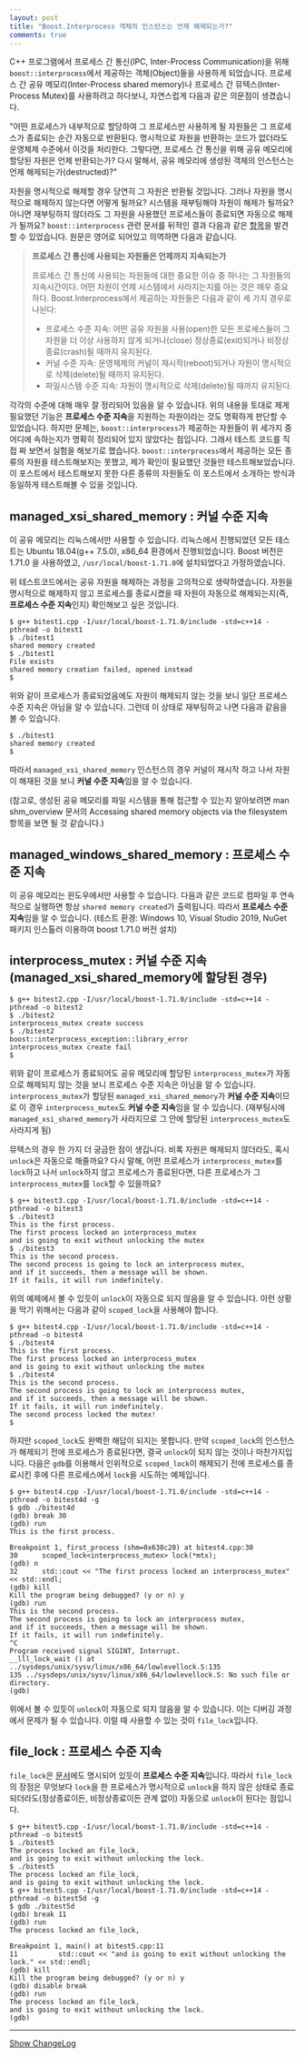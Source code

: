 ```yaml
---
layout: post
title: "Boost.Interprocess 객체의 인스턴스는 언제 해제되는가?"
comments: true
---
```


C++ 프로그램에서 프로세스 간 통신(IPC, Inter-Process Communication)을 위해 `boost::interprocess`에서 제공하는 객체(Object)들을 사용하게 되었습니다. 프로세스 간 공유 메모리(Inter-Process shared memory)나 프로세스 간 뮤텍스(Inter-Process Mutex)를 사용하려고 하다보니, 자연스럽게 다음과 같은 의문점이 생겼습니다.

"어떤 프로세스가 내부적으로 할당하여 그 프로세스만 사용하게 될 자원들은 그 프로세스가 종료되는 순간 자동으로 반환된다. 명시적으로 자원을 반환하는 코드가 없더라도 운영체제 수준에서 이것을 처리한다. 그렇다면, 프로세스 간 통신을 위해 공유 메모리에 할당된 자원은 언제 반환되는가? 다시 말해서, 공유 메모리에 생성된 객체의 인스턴스는 언제 해제되는가(destructed)?"

자원을 명시적으로 해제할 경우 당연히 그 자원은 반환될 것입니다. 그러나 자원을 명시적으로 해제하지 않는다면 어떻게 될까요? 시스템을 재부팅해야 자원이 해제가 될까요? 아니면 재부팅하지 않더라도 그 자원을 사용했던 프로세스들이 종료되면 자동으로 해제가 될까요? `boost::interprocess` 관련 문서를 뒤적인 결과 다음과 같은 [항목](https://www.boost.org/doc/libs/1_71_0/doc/html/interprocess/some_basic_explanations.html#interprocess.some_basic_explanations.persistence)을 발견할 수 있었습니다. 원문은 영어로 되어있고 의역하면 다음과 같습니다.

> **프로세스 간 통신에 사용되는 자원들은 언제까지 지속되는가**
>
> 프로세스 간 통신에 사용되는 자원들에 대한 중요한 이슈 중 하나는 그 자원들의 지속시간이다. 어떤 자원이 언제 시스템에서 사라지는지를 아는 것은 매우 중요하다. Boost.Interprocess에서 제공하는 자원들은 다음과 같이 세 가지 경우로 나뉜다:
> * 프로세스 수준 지속: 어떤 공유 자원을 사용(open)한 모든 프로세스들이 그 자원을 더 이상 사용하지 않게 되거나(close) 정상종료(exit)되거나 비정상종료(crash)될 때까지 유지된다.
> * 커널 수준 지속: 운영체제의 커널이 재시작(reboot)되거나 자원이 명시적으로 삭제(delete)될 때까지 유지된다.
> * 파일시스템 수준 지속: 자원이 명시적으로 삭제(delete)될 때까지 유지된다.

각각의 수준에 대해 매우 잘 정리되어 있음을 알 수 있습니다. 위의 내용을 토대로 제게 필요했던 기능은 **프로세스 수준 지속**을 지원하는 자원이라는 것도 명확하게 판단할 수 있었습니다. 하지만 문제는, `boost::interprocess`가 제공하는 자원들이 위 세가지 중 어디에 속하는지가 명확히 정리되어 있지 않았다는 점입니다. 그래서 테스트 코드를 직접 짜 보면서 실험을 해보기로 했습니다. `boost::interprocess`에서 제공하는 모든 종류의 자원을 테스트해보지는 못했고, 제가 확인이 필요했던 것들만 테스트해보았습니다. 이 포스트에서 테스트해보지 못한 다른 종류의 자원들도 이 포스트에서 소개하는 방식과 동일하게 테스트해볼 수 있을 것입니다.

## managed_xsi_shared_memory : 커널 수준 지속

이 공유 메모리는 리눅스에서만 사용할 수 있습니다. 리눅스에서 진행되었던 모든 테스트는 Ubuntu 18.04(g++ 7.5.0), x86_64 환경에서 진행되었습니다. Boost 버전은 1.71.0 을 사용하였고, `/usr/local/boost-1.71.0`에 설치되었다고 가정하였습니다.

<script src="https://gist.github.com/nglee/5892c346d26f9282160581e7fde4d3cf.js"></script>

위 테스트코드에서는 공유 자원을 해제하는 과정을 고의적으로 생략하였습니다. 자원을 명시적으로 해제하지 않고 프로세스를 종료시켰을 때 자원이 자동으로 해제되는지(즉, **프로세스 수준 지속**인지) 확인해보고 싶은 것입니다.

```
$ g++ bitest1.cpp -I/usr/local/boost-1.71.0/include -std=c++14 -pthread -o bitest1
$ ./bitest1
shared memory created
$ ./bitest1
File exists
shared memory creation failed, opened instead
$
```

위와 같이 프로세스가 종료되었음에도 자원이 해제되지 않는 것을 보니 일단 프로세스 수준 지속은 아님을 알 수 있습니다. 그런데 이 상태로 재부팅하고 나면 다음과 같음을 볼 수 있습니다.

```
$ ./bitest1
shared memory created
$
```

따라서 `managed_xsi_shared_memory` 인스턴스의 경우 커널이 재시작 하고 나서 자원이 해재된 것을 보니 **커널 수준 지속**임을 알 수 있습니다.

(참고로, 생성된 공유 메모리를 파일 시스템을 통해 접근할 수 있는지 알아보려면 man shm_overview 문서의 Accessing shared memory objects via the filesystem 항목을 보면 될 것 같습니다.)

## managed_windows_shared_memory : 프로세스 수준 지속

이 공유 메모리는 윈도우에서만 사용할 수 있습니다. 다음과 같은 코드로 컴파일 후 연속적으로 실행하면 항상 `shared memory created`가 출력됩니다. 따라서 **프로세스 수준 지속**임을 알 수 있습니다. (테스트 환경: Windows 10, Visual Studio 2019, NuGet 패키지 인스톨러 이용하여 boost 1.71.0 버전 설치)

<script src="https://gist.github.com/nglee/f89b6448a05edcb9ed382a94e8aa13d5.js"></script>

## interprocess_mutex : 커널 수준 지속 (managed_xsi_shared_memory에 할당된 경우)

<script src="https://gist.github.com/nglee/a03ed8c2de387608f6d9d98ce53beb51.js"></script>
```
$ g++ bitest2.cpp -I/usr/local/boost-1.71.0/include -std=c++14 -pthread -o bitest2
$ ./bitest2
interprocess_mutex create success
$ ./bitest2
boost::interprocess_exception::library_error
interprocess_mutex create fail
$
```

위와 같이 프로세스가 종료되어도 공유 메모리에 할당된 `interprocess_mutex`가 자동으로 해제되지 않는 것을 보니 프로세스 수준 지속은 아님을 알 수 있습니다. `interprocess_mutex`가 할당된 `managed_xsi_shared_memory`가 **커널 수준 지속**이므로 이 경우 `interprocess_mutex`도 **커널 수준 지속**임을 알 수 있습니다. (재부팅시에 `managed_xsi_shared_memory`가 사라지므로 그 안에 할당된 `interprocess_mutex`도 사라지게 됨)

뮤텍스의 경우 한 가지 더 궁금한 점이 생깁니다. 비록 자원은 해제되지 않더라도, 혹시 `unlock`은 자동으로 해줄까요? 다시 말해, 어떤 프로세스가 `interprocess_mutex`를 `lock`하고 나서 `unlock`하지 않고 프로세스가 종료된다면, 다른 프로세스가 그 `interprocess_mutex`를 `lock`할 수 있을까요?

<script src="https://gist.github.com/nglee/b9dd4d8f55010d47a48f30f4967b86d1.js"></script>
```
$ g++ bitest3.cpp -I/usr/local/boost-1.71.0/include -std=c++14 -pthread -o bitest3
$ ./bitest3
This is the first process.
The first process locked an interprocess_mutex
and is going to exit without unlocking the mutex
$ ./bitest3
This is the second process.
The second process is going to lock an interprocess mutex,
and if it succeeds, then a message will be shown.
If it fails, it will run indefinitely.

```

위의 예제에서 볼 수 있듯이 `unlock`이 자동으로 되지 않음을 알 수 있습니다. 이런 상황을 막기 위해서는 다음과 같이 `scoped_lock`을 사용해야 합니다.

<script src="https://gist.github.com/nglee/a6eb842a92f1b44ca3d3880b255aac80.js"></script>
```
$ g++ bitest4.cpp -I/usr/local/boost-1.71.0/include -std=c++14 -pthread -o bitest4
$ ./bitest4
This is the first process.
The first process locked an interprocess_mutex
and is going to exit without unlocking the mutex
$ ./bitest4
This is the second process.
The second process is going to lock an interprocess mutex,
and if it succeeds, then a message will be shown.
If it fails, it will run indefinitely.
The second process locked the mutex!
$
```

하지만 `scoped_lock`도 완벽한 해답이 되지는 못합니다. 만약 `scoped_lock`의 인스턴스가 해제되기 전에 프로세스가 종료된다면, 결국 `unlock`이 되지 않는 것이나 마찬가지입니다. 다음은 `gdb`를 이용해서 인위적으로 `scoped_lock`이 해제되기 전에 프로세스를 종료시킨 후에 다른 프로세스에서 `lock`을 시도하는 예제입니다.

```
$ g++ bitest4.cpp -I/usr/local/boost-1.71.0/include -std=c++14 -pthread -o bitest4d -g
$ gdb ./bitest4d
(gdb) break 30
(gdb) run
This is the first process.

Breakpoint 1, first_process (shm=0x638c20) at bitest4.cpp:30
30	    scoped_lock<interprocess_mutex> lock(*mtx);
(gdb) n
32	    std::cout << "The first process locked an interprocess_mutex" << std::endl;
(gdb) kill
Kill the program being debugged? (y or n) y
(gdb) run
This is the second process.
The second process is going to lock an interprocess mutex,
and if it succeeds, then a message will be shown.
If it fails, it will run indefinitely.
^C
Program received signal SIGINT, Interrupt.
__lll_lock_wait () at ../sysdeps/unix/sysv/linux/x86_64/lowlevellock.S:135
135	../sysdeps/unix/sysv/linux/x86_64/lowlevellock.S: No such file or directory.
(gdb)
```

위에서 볼 수 있듯이 `unlock`이 자동으로 되지 않음을 알 수 있습니다. 이는 디버깅 과정에서 문제가 될 수 있습니다. 이럴 때 사용할 수 있는 것이 `file_lock`입니다.

## file_lock : 프로세스 수준 지속

`file_lock`은 [문서](https://www.boost.org/doc/libs/1_71_0/doc/html/interprocess/synchronization_mechanisms.html#interprocess.synchronization_mechanisms.file_lock)에도 명시되어 있듯이 **프로세스 수준 지속**입니다. 따라서 `file_lock`의 장점은 무엇보다 `lock`을 한 프로세스가 명시적으로 `unlock`을 하지 않은 상태로 종료되더라도(정상종료이든, 비정상종료이든 관계 없이) 자동으로 `unlock`이 된다는 점입니다.

<script src="https://gist.github.com/nglee/164bde324c6c03a50047648c222d0b28.js"></script>
```
$ g++ bitest5.cpp -I/usr/local/boost-1.71.0/include -std=c++14 -pthread -o bitest5
$ ./bitest5
The process locked an file_lock,
and is going to exit without unlocking the lock.
$ ./bitest5
The process locked an file_lock,
and is going to exit without unlocking the lock.
$ g++ bitest5.cpp -I/usr/local/boost-1.71.0/include -std=c++14 -pthread -o bitest5d -g
$ gdb ./bitest5d
(gdb) break 11
(gdb) run
The process locked an file_lock,

Breakpoint 1, main() at bitest5.cpp:11
11          std::cout << "and is going to exit without unlocking the lock." << std::endl;
(gdb) kill
Kill the program being debugged? (y or n) y
(gdb) disable break
(gdb) run
The process locked an file_lock,
and is going to exit without unlocking the lock.
(gdb)
```

----------
<a href="javascript:showChangeLog();">Show ChangeLog</a>
<div id="post_changelog" style="display:none;">
<table>
  <tr>
    <th>Version</th>
    <th>Description</th>
    <th>Date</th>
  </tr>
  <tr>
    <td class="td_center">1.0</td>
    <td>Publish</td>
    <td class="td_center">2018-07-14</td>
  </tr>
  <tr>
    <td class="td_center">1.1</td>
    <td>Minor fixes</td>
    <td class="td_center">2018-07-17</td>
  </tr>
  <tr>
    <td class="td_center">1.2</td>
    <td>Change to v1.71.0</td>
    <td class="td_center">2020-04-06</td>
  </tr>
</table>
</div>
